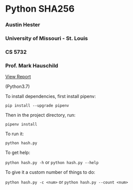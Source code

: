 # Python SHA256
### Austin Hester
### University of Missouri - St. Louis
### CS 5732
### Prof. Mark Hauschild  

[View Report](report/README.md)

(Python3.7)

To install dependencies, first install pipenv: 

```pip install --upgrade pipenv```  

Then in the project directory, run: 

```pipenv install```  

To run it:

```python hash.py```  

To get help:

```python hash.py -h```
or
```python hash.py --help```  

To give it a custom number of things to do:

```python hash.py -c <num>```
or
```python hash.py --count <num>```
